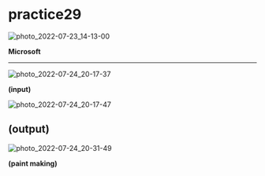 # practice29

![photo_2022-07-23_14-13-00](https://user-images.githubusercontent.com/108235776/180600191-c15b07ad-9437-45a9-acbe-13715db13deb.jpg)

**Microsoft**

---
![photo_2022-07-24_20-17-37](https://user-images.githubusercontent.com/108235776/180655394-fd064657-8c4b-411d-baec-c9915a21a473.jpg)

**(input)**

![photo_2022-07-24_20-17-47](https://user-images.githubusercontent.com/108235776/180655425-84ab28ac-e991-43ec-a917-118777f096ff.jpg)

**(output)**
---

![photo_2022-07-24_20-31-49](https://user-images.githubusercontent.com/108235776/180655908-f793b7cc-8f03-460b-be4b-0fb7e12c48c3.jpg)

**(paint making)**
